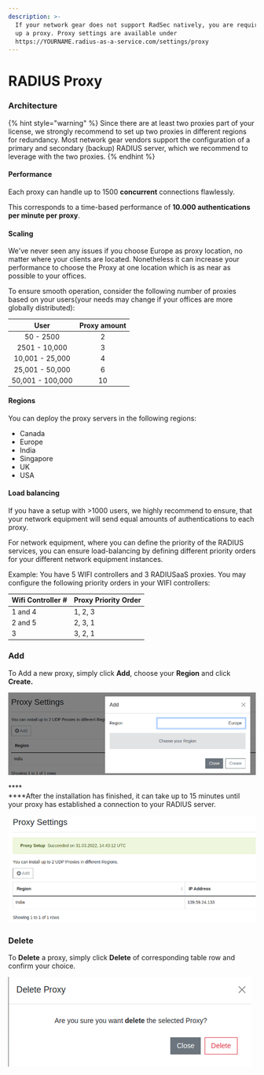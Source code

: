 ```yaml
---
description: >-
  If your network gear does not support RadSec natively, you are required to set
  up a proxy. Proxy settings are available under
  https://YOURNAME.radius-as-a-service.com/settings/proxy
---
```


# RADIUS Proxy

### Architecture

{% hint style="warning" %}
Since there are at least two proxies part of your license, we strongly recommend to set up two proxies in different regions for redundancy. Most network gear vendors support the configuration of a primary and secondary (backup) RADIUS server, which we recommend to leverage with the two proxies.
{% endhint %}

#### Performance

Each proxy can handle up to 1500 **concurrent** connections flawlessly.&#x20;

This corresponds to a time-based performance of **10.000 authentications per minute per proxy**.

#### Scaling

We've never seen any issues if you choose Europe as proxy location, no matter where your clients are located. Nonetheless it can increase your performance to choose the Proxy at one location which is as near as possible to your offices.

To ensure smooth operation, consider the following number of proxies based on your users(your needs may change if your offices are more globally distributed):

|       User       | Proxy amount |
| :--------------: | :----------: |
|     50 - 2500    |       2      |
|   2501 - 10,000  |       3      |
|  10,001 - 25,000 |       4      |
|  25,001 - 50,000 |       6      |
| 50,001 - 100,000 |      10      |

#### Regions

You can deploy the proxy servers in the following regions:

* Canada
* Europe
* India
* Singapore
* UK
* USA

#### Load balancing

If you have a setup with >1000 users, we highly recommend to ensure, that your network equipment will send equal amounts of authentications to each proxy.

For network equipment, where you can define the priority of the RADIUS services, you can ensure load-balancing by defining different priority orders for your different network equipment instances.

Example: You have 5 WIFI controllers and 3 RADIUSaaS proxies. You may configure the following priority orders in your WIFI controllers:

| Wifi Controller # | Proxy Priority Order |
| ----------------- | -------------------- |
| 1 and 4           | 1, 2, 3              |
| 2 and 5           | 2, 3, 1              |
| 3                 | 3, 2, 1              |

### Add&#x20;

To Add a new proxy, simply click **Add**, choose your **Region** and click **Create.**&#x20;

![](<../../.gitbook/assets/image (76) (1) (1).png>)

****\
****After the installation has finished, it can take up to 15 minutes until your proxy has established a connection to your RADIUS server.

![](<../../.gitbook/assets/image (66) (1).png>)



### Delete

To **Delete** a proxy, simply click **Delete** of corresponding table row and confirm your choice.&#x20;

![](<../../.gitbook/assets/image (72) (1).png>)
